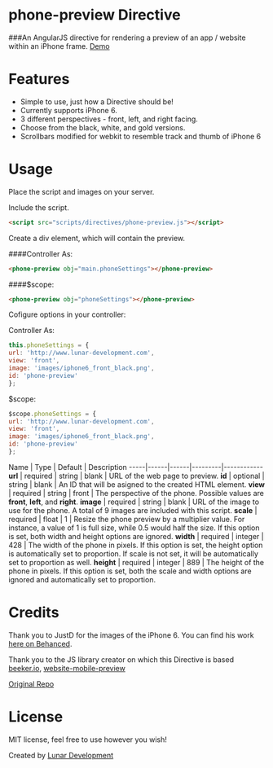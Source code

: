 # phone-preview Directive

###An AngularJS directive for rendering a preview of an app / website within an iPhone frame. [Demo](http://www.lunar-development.co.uk/Projects/phone-preview/)

# Features

* Simple to use, just how a Directive should be! 
* Currently supports iPhone 6.
* 3 different perspectives - front, left, and right facing.
* Choose from the black, white, and gold versions.
* Scrollbars modified for webkit to resemble track and thumb of iPhone 6

# Usage

Place the script and images on your server.

Include the script.

```html
<script src="scripts/directives/phone-preview.js"></script>
```

Create a div element, which will contain the preview.

####Controller As:
```html
<phone-preview obj="main.phoneSettings"></phone-preview>
```
####$scope:
```html
<phone-preview obj="phoneSettings"></phone-preview>
```
Cofigure options in your controller: 

Controller As:
```javascript
this.phoneSettings = {
url: 'http://www.lunar-development.com',
view: 'front',
image: 'images/iphone6_front_black.png',
id: 'phone-preview'
};
```
$scope:
```javascript
$scope.phoneSettings = {
url: 'http://www.lunar-development.com',
view: 'front',
image: 'images/iphone6_front_black.png',
id: 'phone-preview'
};
```


Name | Type | Default | Description
-----|------|------|---------|------------
**url** | required | string | blank | URL of the web page to preview.
**id** | optional | string | blank | An ID that will be asigned to the created HTML element.
**view** | required | string | front | The perspective of the phone.  Possible values are **front**, **left**, and **right**.
**image** | required | string | blank | URL of the image to use for the phone. A total of 9 images are included with this script.
**scale** | required | float | 1 | Resize the phone preview by a multiplier value. For instance, a value of 1 is full size, while 0.5 would half the size. If this option is set, both width and height options are ignored.
**width** | required | integer | 428 | The width of the phone in pixels. If this option is set, the height option is automatically set to proportion. If scale is not set, it will be automatically set to proportion as well.
**height** | required | integer | 889 | The height of the phone in pixels. If this option is set, both the scale and width options are ignored and automatically set to proportion.


# Credits

Thank you to JustD for the images of the iPhone 6.  You can find his work [here on Behanced](https://www.behance.net/justd).

Thank you to the JS library creator on which this Directive is based [beeker.io](http://beeker.io/display-website-in-iphone-html-css-javascript), [website-mobile-preview](https://github.com/beeker1121/website-mobile-preview)

<a href="https://github.com/beeker1121/website-mobile-preview">Original Repo</a>

# License

MIT license, feel free to use however you wish!

Created by [Lunar Development](http://www.lunar-development.co.uk/)